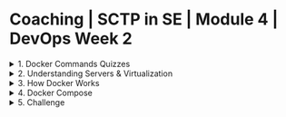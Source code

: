 # Coaching | SCTP in SE | Module 4 | DevOps Week 2

<details>
<summary>1. Docker Commands Quizzes</summary>

## Q1 - Which commands build an image?

A: docker build

B: docker ps

C: docker ls

D: docker image ls

## Q2 - What could be the reason(s) when `docker build` returns an error?

A: You are on a wrong directory

B: You did not install docker

C: There is no dockerfile in the same directory

D: You did not install docker compose

## Q3 - Which command launch image as a container instance?

A: docker build

B: docker run

C: docker ps

D: docker launch

## Q4 - How can I view containers that are currently running?

A: docker build

B: docker ps

C: docker ls

D: Use docker desktop

## Q5 - Docker is used for production and not for development

A: True

B: False

</details>

<details>
<summary>2. Understanding Servers & Virtualization</summary>

## Servers

<img src="./assets/servers.png" />

Applications started being hosted in bare metal servers. One server contains one operating systems.

## Virtualization

<img src="./assets/server_virtualization-traditional_virtual_architecture_mobile.jpg" />

- Virtualization is a technology that allows for the creation of virtual instances of physical resources.
- By using a hypervisor or virtualization software, it divides the physical resources into multiple isolated virtual environments
- This approach maximizes resource utilization, enhances flexibility in resource management, and can significantly reduce costs by minimizing the need for physical hardware.

## Virtualization vs Container

<img src="./assets/vm-vs-container.png" />

- Virtualization divides a single physical server into multiple, isolated virtual machines (VMs).
- Containers, on the other hand, share the same operating system kernel and isolate the application processes from each other, making them lighter and more efficient than VMs. 
- While virtualization provides broad compatibility and strong isolation at the cost of higher resource consumption, containers offer rapid deployment, less overhead, and more efficient use of system resources, ideal for microservices and cloud-native applications.

</details>

<details>
<summary>3. How Docker Works</summary>

<img src="./assets/how-docker-works.png" />

- **Dockerfile**
  - A Dockerfile is a text file that contains a list of commands Docker uses to build an image. It specifies the base image to use, the files to copy into the image, the commands to run, and other configurations.
  - Developers write Dockerfiles to define the environment of the container, including installing software, setting environment variables, and configuring settings.
  - The Docker build process takes the Dockerfile as input and executes the instructions line by line to create a Docker image.

- **Docker Image**
  - A Docker image is a lightweight, standalone, executable package that includes everything needed to run a piece of software, including the code, runtime, libraries, environment variables, and config files.
  - Images are built from Dockerfiles and are stored in a Docker registry, such as Docker Hub, from where they can be downloaded and used to create containers.
  - Docker images are immutable, meaning once they are created, they do not change. If you need to make changes, you create a new image with the desired changes.

- **Docker Container**
  - A Docker container is a runtime instance of a Docker image. When you run an image, Docker creates a container from that image.
  - Containers run the actual applications, keeping them isolated from the host system and from each other. Each container has its own filesystem, networking, and isolated process space.
  - Containers can be started, stopped, moved, and deleted independently. They are lightweight because they share the host system’s kernel and do not require an OS per application.

## Image Registry

<img src="./assets/image-registry.png" />

An image registry is a centralized, online repository where Docker images can be stored, shared, and managed. It allows developers to push images to the registry and pull images from the registry to their local system or to a production environment, facilitating easy distribution and version control of containerized applications. 

Popular examples include Docker Hub, which is the default public registry for Docker images, and private registries like Amazon Elastic Container Registry (ECR) and Azure Container Registry (ACR), which offer controlled access for storing proprietary images.

</details>

<details>
<summary>4. Docker Compose</summary>

<img src="./assets/basic-taxonomy.png" />

Docker Compose is a tool for defining and running multi-container Docker applications. With a single command, you can use a YAML file to configure all of your application’s services, networks, and volumes, and then create and start all the services from your configuration. It simplifies the deployment and scaling of applications by allowing you to manage the entire lifecycle of your application with simple commands, making it easier to build, test, and deploy multi-container applications.

How `docker-compose.yml` file looks like: https://github.com/edisonzsq/sample-docker-compose/blob/main/docker-compose.yml
</details>

<details>
<summary>5. Challenge</summary>

## Challenge - Containerize your Module 3 Java Application

Reference this repository: https://github.com/edisonzsq/spring-boot-demo

Commands to try the repository:

```
git clone https://github.com/edisonzsq/spring-boot-demo
cd spring-boot-demo
git checkout docker_compose_with_postgres
docker compose up
```

See the `readme.md` file in the repository for instruction to test the API Endpoint.

</details>
